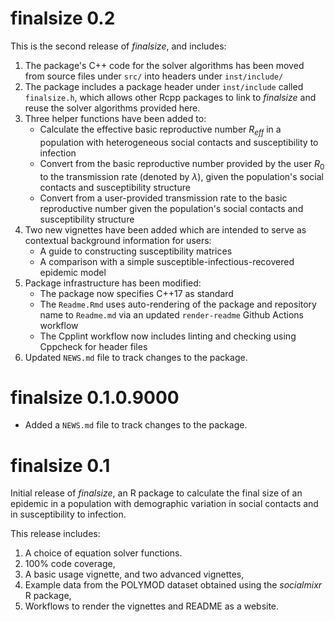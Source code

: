 # finalsize 0.2

This is the second release of _finalsize_, and includes:

1. The package's C++ code for the solver algorithms has been moved from source files under `src/` into headers under `inst/include/`
2. The package includes a package header under `inst/include` called `finalsize.h`, which allows other Rcpp packages to link to _finalsize_ and reuse the solver algorithms provided here.
3. Three helper functions have been added to:
    - Calculate the effective basic reproductive number $R_{eff}$ in a population with heterogeneous social contacts and susceptibility to infection
    - Convert from the basic reproductive number provided by the user $R_0$ to the transmission rate (denoted by $\lambda$), given the population's social contacts and susceptibility structure
    - Convert from a user-provided transmission rate to the basic reproductive number given the population's social contacts and susceptibility structure
4. Two new vignettes have been added which are intended to serve as contextual background information for users:
    - A guide to constructing susceptibility matrices
    - A comparison with a simple susceptible-infectious-recovered epidemic model
5. Package infrastructure has been modified:
    - The package now specifies C++17 as standard
    - The `Readme.Rmd` uses auto-rendering of the package and repository name to `Readme.md` via an updated `render-readme` Github Actions workflow
    - The Cpplint workflow now includes linting and checking using Cppcheck for header files
6. Updated `NEWS.md` file to track changes to the package.

# finalsize 0.1.0.9000

* Added a `NEWS.md` file to track changes to the package.

# finalsize 0.1

Initial release of _finalsize_, an R package to calculate the final size of an epidemic in a population with demographic variation in social contacts and in susceptibility to infection.

This release includes:
1. A choice of equation solver functions.
2. 100% code coverage,
3. A basic usage vignette, and two advanced vignettes,
4. Example data from the POLYMOD dataset obtained using the _socialmixr_ R package,
5. Workflows to render the vignettes and README as a website.
